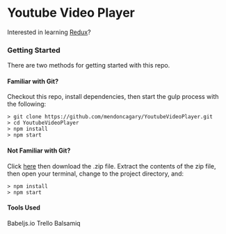 # Youtube Video Player

Interested in learning [Redux](https://www.udemy.com/react-redux/)?

### Getting Started

There are two methods for getting started with this repo.

#### Familiar with Git?
Checkout this repo, install dependencies, then start the gulp process with the following:

```
> git clone https://github.com/mendoncagary/YoutubeVideoPlayer.git
> cd YoutubeVideoPlayer
> npm install
> npm start
```

#### Not Familiar with Git?
Click [here](https://github.com/mendoncagary/YoutubeVideoPlayer/releases) then download the .zip file.  Extract the contents of the zip file, then open your terminal, change to the project directory, and:

```
> npm install
> npm start
```

#### Tools Used
Babeljs.io
Trello
Balsamiq
